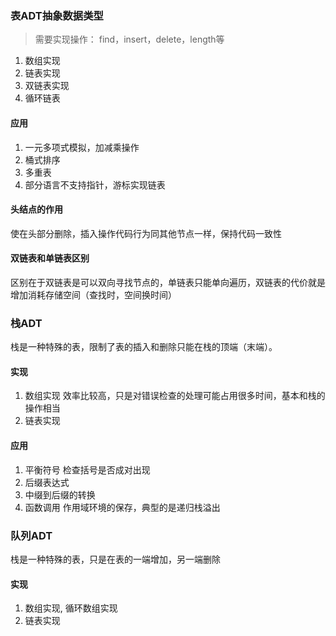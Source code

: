 ### 表ADT抽象数据类型
> 需要实现操作： find，insert，delete，length等
1. 数组实现
2. 链表实现
3. 双链表实现
4. 循环链表

#### 应用
1. 一元多项式模拟，加减乘操作
2. 桶式排序
3. 多重表
4. 部分语言不支持指针，游标实现链表

#### 头结点的作用
使在头部分删除，插入操作代码行为同其他节点一样，保持代码一致性

#### 双链表和单链表区别
区别在于双链表是可以双向寻找节点的，单链表只能单向遍历，双链表的代价就是增加消耗存储空间（查找时，空间换时间）

### 栈ADT
栈是一种特殊的表，限制了表的插入和删除只能在栈的顶端（末端）。

#### 实现
1. 数组实现 效率比较高，只是对错误检查的处理可能占用很多时间，基本和栈的操作相当
2. 链表实现

#### 应用
1. 平衡符号 检查括号是否成对出现
2. 后缀表达式
3. 中缀到后缀的转换
4. 函数调用 作用域环境的保存，典型的是递归栈溢出

### 队列ADT
栈是一种特殊的表，只是在表的一端增加，另一端删除

#### 实现
1. 数组实现, 循环数组实现
2. 链表实现
